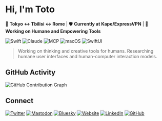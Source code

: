 # Hi, I'm Toto

📍 **Tokyo ↔ Tbilisi ↔ Rome** | 🛡️ **Currently at Kape/ExpressVPN** | 💭 **Working on Humane and Empowering Tools**

![Swift](https://img.shields.io/badge/-Swift-FA7343?style=flat-square&logo=swift&logoColor=white)
![Claude](https://img.shields.io/badge/-Claude-000000?style=flat-square&logo=anthropic&logoColor=white)
![MCP](https://img.shields.io/badge/-MCP-FF6B6B?style=flat-square&logo=protocol&logoColor=white)
![macOS](https://img.shields.io/badge/-macOS-000000?style=flat-square&logo=apple&logoColor=white)
![SwiftUI](https://img.shields.io/badge/-SwiftUI-0062D3?style=flat-square&logo=swift&logoColor=white)

> Working on thinking and creative tools for humans. Researching humane user interfaces and human-computer interaction models. 

## GitHub Activity

![GitHub Contribution Graph](https://ghchart.rshah.org/totocaster)

## Connect

[![Twitter](https://img.shields.io/badge/-@totocaster-1DA1F2?style=flat-square&logo=twitter&logoColor=white)](https://twitter.com/totocaster)
[![Mastodon](https://img.shields.io/badge/-@ttt-6364FF?style=flat-square&logo=mastodon&logoColor=white)](https://mastodon.social/@ttt)
[![Bluesky](https://img.shields.io/badge/-‪@ttvl.co‬-00A8E8?style=flat-square&logo=bluesky&logoColor=white)](https://bsky.app/profile/‪ttvl.co‬)
[![Website](https://img.shields.io/badge/-ttvl.co-FF5722?style=flat-square&logo=hugo&logoColor=white)](https://ttvl.co)
[![LinkedIn](https://img.shields.io/badge/-Toto_Tvalavadze-0077B5?style=flat-square&logo=linkedin&logoColor=white)](https://www.linkedin.com/in/totocaster)
[![GitHub](https://img.shields.io/badge/-Follow-181717?style=flat-square&logo=github&logoColor=white)](https://github.com/totocaster)

